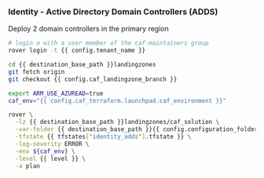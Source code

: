 
### Identity - Active Directory Domain Controllers (ADDS)

Deploy 2 domain controllers in the primary region

```bash
# login a with a user member of the caf-maintainers group
rover login -t {{ config.tenant_name }}

cd {{ destination_base_path }}landingzones
git fetch origin
git checkout {{ config.caf_landingzone_branch }}

export ARM_USE_AZUREAD=true
caf_env="{{ config.caf_terraform.launchpad.caf_environment }}"

rover \
  -lz {{ destination_base_path }}landingzones/caf_solution \
  -var-folder {{ destination_base_path }}{{ config.configuration_folders.destination_relative_path }}/{{ level }}/{{ tfstates["identity_adds"].base_config_path }}/adds \
  -tfstate {{ tfstates["identity_adds"].tfstate }} \
  -log-severity ERROR \
  -env ${caf_env} \
  -level {{ level }} \
  -a plan

```
